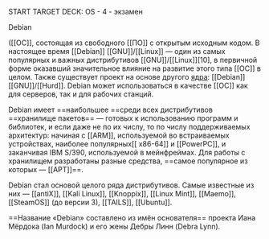 START
TARGET DECK: OS - 4 - экзамен

Debian  

([[ОС]], состоящая из свободного [[ПО]] с открытым исходным кодом. В настоящее время [[Debian]] [[GNU]]/[[Linux]] — один из самых популярных и важных дистрибутивов [[GNU]]/[[Linux]][10], в первичной форме оказавший значительное влияние на развитие этого типа [[ОС]] в целом. 
Также существует проект на основе другого [ядра](Ядро.md): [[Debian]] [[GNU]]/[[Hurd]]. Debian может использоваться в качестве [[ОС]] как для серверов, так и для рабочих станций.



Debian имеет ==наибольшее ==среди всех дистрибутивов ==хранилище пакетов== — готовых к использованию программ и библиотек, 
и если даже не по их числу, то по числу поддерживаемых архитектур: начиная с [[ARM]], используемой во встраиваемых устройствах, наиболее популярных[[ x86-64]] и [[PowerPC]], и заканчивая IBM S/390, используемой в мейнфреймах. Для работы с хранилищем разработаны разные средства, ==самое популярное из которых — [[APT]]==.

Debian стал основой целого ряда дистрибутивов. Самые известные из них — [[antiX]], [[Kali Linux]], [[Knoppix]], [[Linux Mint]], [[Maemo]], [[SteamOS]] (до версии 3), [[TAILS]], [[Ubuntu]].

==Название «Debian» составлено из имён основателя== проекта Иана Мёрдока (Ian Murdock) и его жены Дебры Линн (Debra Lynn).